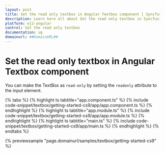 ```yaml
---
layout: post
title: Set the read only textbox in Angular Textbox component | Syncfusion
description: Learn here all about Set the read only textbox in Syncfusion Angular Textbox component of Syncfusion Essential JS 2 and more.
platform: ej2-angular
control: Set the read only textbox 
documentation: ug
domainurl: ##DomainURL##
---
```


# Set the read only textbox in Angular Textbox component

You can make the TextBox as `read-only` by setting the `readonly` attribute to the input element.

{% tabs %}
{% highlight ts tabtitle="app.component.ts" %}
{% include code-snippet/textbox/getting-started-cs9/app/app.component.ts %}
{% endhighlight %}
{% highlight ts tabtitle="app.module.ts" %}
{% include code-snippet/textbox/getting-started-cs9/app/app.module.ts %}
{% endhighlight %}
{% highlight ts tabtitle="main.ts" %}
{% include code-snippet/textbox/getting-started-cs9/app/main.ts %}
{% endhighlight %}
{% endtabs %}
  
{% previewsample "page.domainurl/samples/textbox/getting-started-cs9" %}
